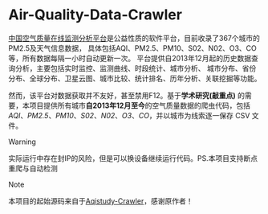 # Air-Quality-Data-Crawler

[中国空气质量在线监测分析平台](https://www.aqistudy.cn/historydata/)是公益性质的软件平台，目前收录了367个城市的PM2.5及天气信息数据， 具体包括AQI、PM2.5、PM10、S02、N02、O3、CO等，所有数据每隔一小时自动更新一次。 平台提供自2013年12月起的历史数据查询分析，主要包括实时监控、监测曲线、时段统计、城市分析、 城市分布、省份分布、全球分布、卫星云图、城市比较、统计排名、历年分析、关联挖掘等功能。

然而，该平台对数据获取并不友好，甚至禁用F12。基于**学术研究(敲重点)** 的需要，本项目提供所有城市**自2013年12月至今**的空气质量数据的爬虫代码，包括*AQI*、*PM2.5*、*PM10*、*S02*、*N02*、*O3*、*CO*，并以城市为线索逐一保存 CSV 文件。
> [!WARNING]
> 实际运行中存在封IP的风险，但是可以换设备继续运行代码。PS.本项目支持断点重爬与自动检测

> [!NOTE]
> 本项目的起始源码来自于[Aqistudy-Crawler](https://github.com/xyk2002/Aqistudy-Crawler)，感谢原作者！
